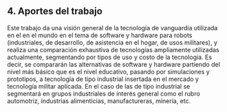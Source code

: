## 4. Aportes del trabajo

Este trabajo da una visión general de la tecnología de vanguardia utilizada en el
en el mundo en el tema de software y hardware para robots (industriales, de 
desarrollo, de asistencia en el hogar, de usos militares), y realiza una 
comparación exhaustiva de tecnologías ampliamente utilizadas actualmente, segmentando 
por tipos de uso y costo de la tecnología. Es decir, se compararán las alternativas
de software y hardware partiendo del nivel más básico que es el nivel educativo, 
pasando por simulaciones y prototipos, a tecnología de tipo industrial insertada en 
el mercado y tecnología militar aplicada. En el caso de las de tipo industrial se 
segmentará en grupos industriales de interés general como el rubro automotriz, 
industrias alimenticias, manufactureras, minería, etc.